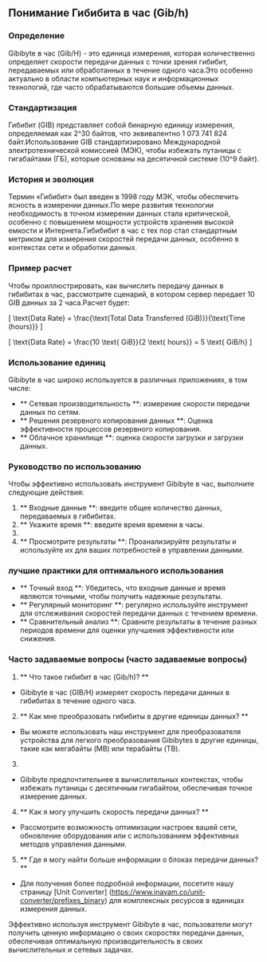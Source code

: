 ## Понимание Гибибита в час (Gib/h)

### Определение
Gibibyte в час (Gib/H) - это единица измерения, которая количественно определяет скорости передачи данных с точки зрения гибибит, передаваемых или обработанных в течение одного часа.Это особенно актуально в области компьютерных наук и информационных технологий, где часто обрабатываются большие объемы данных.

### Стандартизация
Гибибит (GIB) представляет собой бинарную единицу измерения, определяемая как 2^30 байтов, что эквивалентно 1 073 741 824 байт.Использование GIB стандартизировано Международной электротехнической комиссией (МЭК), чтобы избежать путаницы с гигабайтами (ГБ), которые основаны на десятичной системе (10^9 байт).

### История и эволюция
Термин «Гибибит» был введен в 1998 году МЭК, чтобы обеспечить ясность в измерении данных.По мере развития технологии необходимость в точном измерении данных стала критической, особенно с повышением мощности устройств хранения высокой емкости и Интернета.Гибибибит в час с тех пор стал стандартным метриком для измерения скоростей передачи данных, особенно в контекстах сети и обработки данных.

### Пример расчет
Чтобы проиллюстрировать, как вычислить передачу данных в гибибитах в час, рассмотрите сценарий, в котором сервер передает 10 GIB данных за 2 часа.Расчет будет:

\[ \text{Data Rate} = \frac{\text{Total Data Transferred (GiB)}}{\text{Time (hours)}} \]

\[ \text{Data Rate} = \frac{10 \text{ GiB}}{2 \text{ hours}} = 5 \text{ GiB/h} \]

### Использование единиц
Gibibyte в час широко используется в различных приложениях, в том числе:
- ** Сетевая производительность **: измерение скорости передачи данных по сетям.
- ** Решения резервного копирования данных **: Оценка эффективности процессов резервного копирования.
- ** Облачное хранилище **: оценка скорости загрузки и загрузки данных.

### Руководство по использованию
Чтобы эффективно использовать инструмент Gibibyte в час, выполните следующие действия:
1. ** Входные данные **: введите общее количество данных, передаваемых в гибибитах.
2. ** Укажите время **: введите время времени в часы.
3.
4. ** Просмотрите результаты **: Проанализируйте результаты и используйте их для ваших потребностей в управлении данными.

### лучшие практики для оптимального использования
- ** Точный вход **: Убедитесь, что входные данные и время являются точными, чтобы получить надежные результаты.
- ** Регулярный мониторинг **: регулярно используйте инструмент для отслеживания скоростей передачи данных с течением времени.
- ** Сравнительный анализ **: Сравните результаты в течение разных периодов времени для оценки улучшения эффективности или снижения.

### Часто задаваемые вопросы (часто задаваемые вопросы)

1. ** Что такое гибибит в час (Gib/h)? **
- Gibibyte в час (GIB/H) измеряет скорость передачи данных в гибибитах в течение одного часа.

2. ** Как мне преобразовать гибибиты в другие единицы данных? **
- Вы можете использовать наш инструмент для преобразователя устройства для легкого преобразования Gibibytes в другие единицы, такие как мегабайты (MB) или терабайты (TB).

3.
- Gibibyte предпочтительнее в вычислительных контекстах, чтобы избежать путаницы с десятичным гигабайтом, обеспечивая точное измерение данных.

4. ** Как я могу улучшить скорость передачи данных? **
- Рассмотрите возможность оптимизации настроек вашей сети, обновление оборудования или с использованием эффективных методов управления данными.

5. ** Где я могу найти больше информации о блоках передачи данных? **
- Для получения более подробной информации, посетите нашу страницу [Unit Converter] (https://www.inayam.co/unit-converter/prefixes_binary) для комплексных ресурсов в единицах измерения данных.

Эффективно используя инструмент Gibibyte в час, пользователи могут получить ценную информацию о своих скоростях передачи данных, обеспечивая оптимальную производительность в своих вычислительных и сетевых задачах.